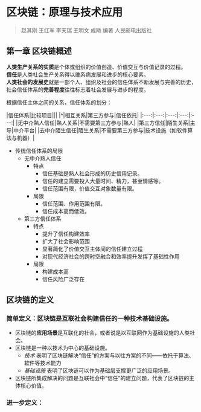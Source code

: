 # 区块链：原理与技术应用

> 赵其刚 王红军 李天瑞 王明文 成飏 编著
> 人民邮电出版社

## 第一章 区块链概述

**人类生产关系的实质**是个体或组织的价值创造、价值交互与价值记录的过程。  
**信任**是人类社会生产关系得以维系病发展和进步的核心要素。  
**人类社会的发展史**就是一部个人、组织及社会的信任体系不断发展与完善的历史，社会信任体系的**完善程度**往往标志着社会发展与进步的程度。  

根据信任主体之间的关系，信任体系的划分：

|信任体系|比较项目|||
|^|相互关系|第三方参与|信任依托|
|:---:|:---:|:---:|:---:|:---:|
|无中介熟人信任|熟人关系|不需要第三方参与|熟人|
|第三方信任|陌生关系|主导|中介平台|
|去中介陌生信任|陌生关系|不需要第三方参与|技术设施（如软件算法与机器）|

- 传统信任体系的局限
	- 无中介熟人信任
		- 特点
			- 信任基础是熟人社会形成的历史信用记录。
			- 信任的建立需要投入大量时间、精力，甚至情感等。
			- 信任范围有限，价值交互对象数量有限。
		- 局限
			- 信任范围、作用范围有限。
			- 信任成本高而低效。
	- 第三方信任体系
		- 特点
			- 提升了信任构建效率
			- 扩大了社会影响范围
			- 显著简化了价值交互主体间的信任建立过程
			- 对现代经济社会的跨时空融合和效率提升发挥了基础性作用
		- 局限
			- 构建成本高
			- 信任风险广泛存在

## 区块链的定义
### 简单定义：区块链是互联社会构建信任的一种技术基础设施。

- 区块链的**应用场景**是互联化的社会，或者说是以互联网作为基础设施的人类社会。
- 区块链是一种以技术为中心的基础设施。
	- *技术* 表明了区块链解决“信任”的方案与以往方案的不同——依托于算法、软件等技术能力
	- *基础设施* 表明了区块链可以作为基础层支撑更广泛的应用场景。
- 区块链所集成解决的问题是互联社会中“信任”的建立问题，代表了区块链的主体核心价值。

### 进一步定义：
